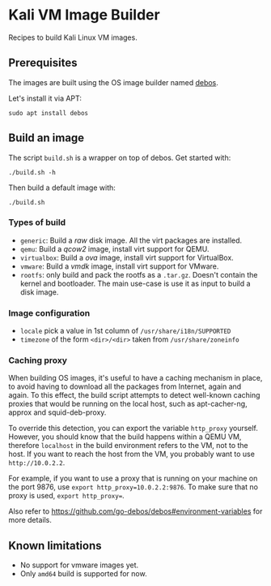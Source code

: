 # Kali VM Image Builder

Recipes to build Kali Linux VM images.



## Prerequisites

The images are built using the OS image builder named [debos][].

Let's install it via APT:

    sudo apt install debos

[debos]: https://github.com/go-debos/debos


## Build an image

The script `build.sh` is a wrapper on top of debos. Get started with:

    ./build.sh -h

Then build a default image with:

    ./build.sh

### Types of build

* `generic`: Build a *raw* disk image. All the virt packages are installed.
* `qemu`: Build a *qcow2* image, install virt support for QEMU.
* `virtualbox`: Build a *ova* image, install virt support for VirtualBox.
* `vmware`: Build a *vmdk* image, install virt support for VMware.
* `rootfs`: only build and pack the rootfs as a `.tar.gz`. Doesn't contain the
  kernel and bootloader. The main use-case is use it as input to build a disk
  image.

### Image configuration

* `locale` pick a value in 1st column of `/usr/share/i18n/SUPPORTED`
* `timezone` of the form `<dir>/<dir>` taken from `/usr/share/zoneinfo`

### Caching proxy

When building OS images, it's useful to have a caching mechanism in place, to
avoid having to download all the packages from Internet, again and again. To
this effect, the build script attempts to detect well-known caching proxies
that would be running on the local host, such as apt-cacher-ng, approx and
squid-deb-proxy.

To override this detection, you can export the variable `http_proxy` yourself.
However, you should know that the build happens within a QEMU VM, therefore
`localhost` in the build environment refers to the VM, not to the host. If you
want to reach the host from the VM, you probably want to use `http://10.0.2.2`.

For example, if you want to use a proxy that is running on your machine on the
port 9876, use `export http_proxy=10.0.2.2:9876`. To make sure that no proxy is
used, `export http_proxy=`.

Also refer to <https://github.com/go-debos/debos#environment-variables> for
more details.



## Known limitations

* No support for vmware images yet.
* Only `amd64` build is supported for now.
